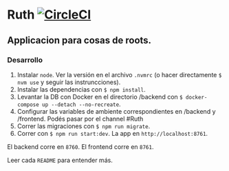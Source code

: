 # Ruth [![CircleCI](https://circleci.com/gh/10PinesLabs/ruth.svg?style=svg)](https://circleci.com/gh/10PinesLabs/ruth)
## Applicacion para cosas de roots.

### Desarrollo
1. Instalar `node`. Ver la versión en el archivo `.nvmrc` (o hacer directamente `$ nvm use` y seguir las instruncciones).
1. Instalar las dependencias con `$ npm install`.
1. Levantar la DB con Docker en el directorio /backend con `$ docker-compose up --detach --no-recreate`.
1. Configurar las variables de ambiente correspondientes en /backend y /frontend. Podés pasar por el channel #Ruth
1. Correr las migraciones con `$ npm run migrate`.
1. Correr con `$ npm run start:dev`.  La app en `http://localhost:8761`.

El backend corre en  `8760`.
El frontend corre en  `8761`.

Leer cada `README` para entender más.
